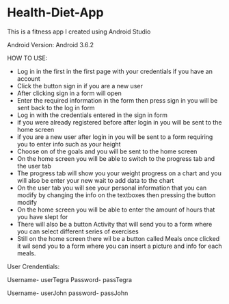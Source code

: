 # Health-Diet-App
This is a fitness app I created using Android Studio 


Android Version: Android 3.6.2


HOW TO USE:

- Log in in the first in the first page with your credentials if you have an account
- Click the button sign in if you are a new user
- After clicking sign in a form will open
- Enter the required information in the form then press sign in you will be sent back to the log in form
- Log in with the credentials entered in the sign in form
- if you were already registered before after login in you will be sent to the home screen
- if you are a new user after login in you will be sent to a form requiring you to enter info such as your height
- Choose on of the goals and you will be sent to the home screen
- On the home screen you will be able to switch to the progress tab and the user tab
- The progress tab will show you your weight progress on a chart and you will also be enter your new wait
 to add data to the chart
- On the user tab you will see your personal information that you can modify by changing the info on the textboxes 
then pressing the button modify
- On the home screen you will be able to enter the amount of hours that you have slept for
- There will also be a button Activity that will send you to a form where you can select different series of exercises
- Still on the home screen there wil be a button called Meals once clicked it wil send you to a form where you can
insert a picture and info for each meals.



User Crendentials:

Username- userTegra
Password- passTegra

Username- userJohn
password- passJohn
